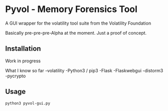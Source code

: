 # Pyvol - Memory Forensics Tool
A GUI wrapper for the volatility tool suite from the Volatility Foundation

Basically pre-pre-pre-Alpha at the moment. Just a proof of concept.

## Installation
Work in progress

What I know so far
     -volatility
     -Python3 / pip3
     -Flask
     -Flaskwebgui
     -distorm3
     -pycrypto

## Usage
`python3 pyvol-gui.py`
